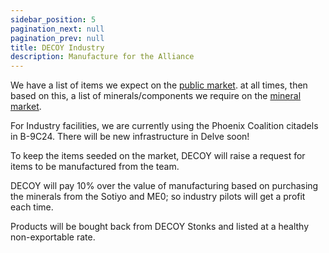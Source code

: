 ```yaml
---
sidebar_position: 5
pagination_next: null
pagination_prev: null
title: DECOY Industry
description: Manufacture for the Alliance
---
```


We have a list of items we expect on the [public market](https://janice.e-351.com/a/qvZAml). at all times, then based on this, a list of minerals/components we require on the [mineral market](https://janice.e-351.com/a/MWndGr).

For Industry facilities, we are currently using the Phoenix Coalition citadels in B-9C24. There will be new infrastructure in Delve soon!

To keep the items seeded on the market, DECOY will raise a request for items to be manufactured from the team.

DECOY will pay 10% over the value of manufacturing based on purchasing the minerals from the Sotiyo and ME0; so industry pilots will get a profit each time.

Products will be bought back from DECOY Stonks and listed at a healthy non-exportable rate.